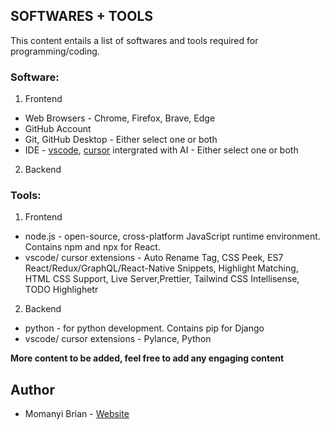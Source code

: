 ## SOFTWARES + TOOLS

This content entails a list of softwares and tools required for programming/coding.

### Software:
1. Frontend
- Web Browsers - Chrome, Firefox, Brave, Edge
- GitHub Account
- Git, GitHub Desktop - Either select one or both
- IDE - [vscode](https://code.visualstudio.com/), [cursor](https://cursor.sh/) intergrated with AI - Either select one or both

2. Backend

### Tools:
1. Frontend
- node.js - open-source, cross-platform JavaScript runtime environment. Contains npm and npx for React.
- vscode/ cursor extensions - Auto Rename Tag, CSS Peek, ES7 React/Redux/GraphQL/React-Native Snippets, Highlight Matching, HTML CSS Support, Live Server,Prettier, Tailwind CSS Intellisense, TODO Highlighetr

2. Backend
- python - for python development. Contains pip for Django
- vscode/ cursor extensions - Pylance, Python

**More content to be added, feel free to add any engaging content**

## Author

- Momanyi Brian - [Website](https://momanyi-brian-portfolio.vercel.app)